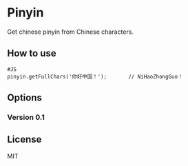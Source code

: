 Pinyin
=========

Get chinese pinyin from Chinese characters.

How to use
----------

	#JS
	pinyin.getFullChars('你好中国！');		// NiHaoZhongGuo！

Options
-------

### Version 0.1

License
-------

MIT
